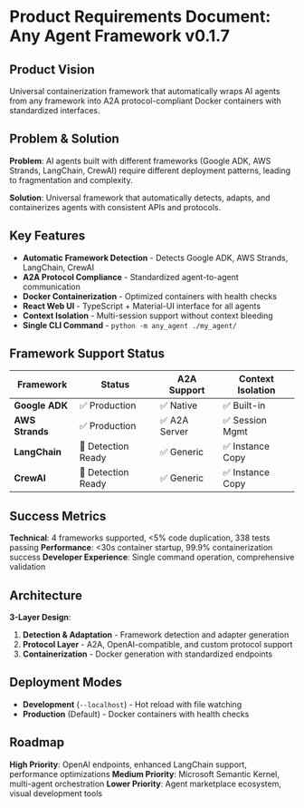 # Product Requirements Document: Any Agent Framework v0.1.7

## Product Vision

Universal containerization framework that automatically wraps AI agents from any framework into A2A protocol-compliant Docker containers with standardized interfaces.

## Problem & Solution

**Problem**: AI agents built with different frameworks (Google ADK, AWS Strands, LangChain, CrewAI) require different deployment patterns, leading to fragmentation and complexity.

**Solution**: Universal framework that automatically detects, adapts, and containerizes agents with consistent APIs and protocols.

## Key Features

- **Automatic Framework Detection** - Detects Google ADK, AWS Strands, LangChain, CrewAI
- **A2A Protocol Compliance** - Standardized agent-to-agent communication
- **Docker Containerization** - Optimized containers with health checks
- **React Web UI** - TypeScript + Material-UI interface for all agents
- **Context Isolation** - Multi-session support without context bleeding
- **Single CLI Command** - `python -m any_agent ./my_agent/`

## Framework Support Status

| Framework | Status | A2A Support | Context Isolation |
|-----------|--------|-------------|-------------------|
| **Google ADK** | ✅ Production | ✅ Native | ✅ Built-in |
| **AWS Strands** | ✅ Production | ✅ A2A Server | ✅ Session Mgmt |
| **LangChain** | 🔧 Detection Ready | ✅ Generic | ✅ Instance Copy |
| **CrewAI** | 🔧 Detection Ready | ✅ Generic | ✅ Instance Copy |

## Success Metrics

**Technical**: 4 frameworks supported, <5% code duplication, 338 tests passing
**Performance**: <30s container startup, 99.9% containerization success
**Developer Experience**: Single command operation, comprehensive validation

## Architecture

**3-Layer Design**:
1. **Detection & Adaptation** - Framework detection and adapter generation
2. **Protocol Layer** - A2A, OpenAI-compatible, and custom protocol support
3. **Containerization** - Docker generation with standardized endpoints

## Deployment Modes

- **Development** (`--localhost`) - Hot reload with file watching
- **Production** (Default) - Docker containers with health checks

## Roadmap

**High Priority**: OpenAI endpoints, enhanced LangChain support, performance optimizations
**Medium Priority**: Microsoft Semantic Kernel, multi-agent orchestration
**Lower Priority**: Agent marketplace ecosystem, visual development tools
